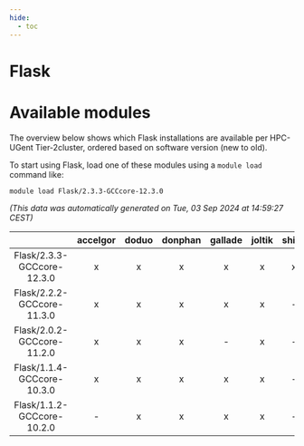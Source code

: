 ```yaml
---
hide:
  - toc
---
```


Flask
=====

# Available modules


The overview below shows which Flask installations are available per HPC-UGent Tier-2cluster, ordered based on software version (new to old).

To start using Flask, load one of these modules using a `module load` command like:

```shell
module load Flask/2.3.3-GCCcore-12.3.0
```

*(This data was automatically generated on Tue, 03 Sep 2024 at 14:59:27 CEST)*  

| |accelgor|doduo|donphan|gallade|joltik|shinx|skitty|
| :---: | :---: | :---: | :---: | :---: | :---: | :---: | :---: |
|Flask/2.3.3-GCCcore-12.3.0|x|x|x|x|x|x|x|
|Flask/2.2.2-GCCcore-11.3.0|x|x|x|x|x|-|x|
|Flask/2.0.2-GCCcore-11.2.0|x|x|x|-|x|-|x|
|Flask/1.1.4-GCCcore-10.3.0|x|x|x|x|x|-|x|
|Flask/1.1.2-GCCcore-10.2.0|-|x|x|x|x|-|x|
